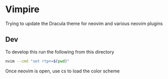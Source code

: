 # Vimpire

Trying to update the Dracula theme for neovim and various neovim plugins

## Dev

To develop this run the following from this directory

```bash
nvim --cmd "set rtp+=$(pwd)"
```

Once neovim is open, use <leader>cs to load the color scheme
